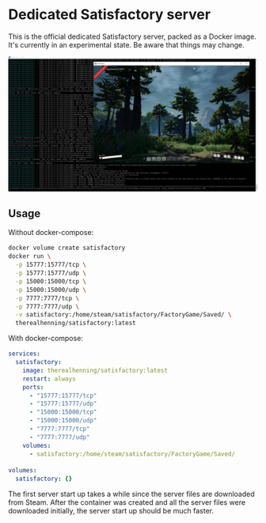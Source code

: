 # Dedicated Satisfactory server

This is the official dedicated Satisfactory server, packed as a Docker image. It's currently in an experimental state. Be aware that things may change.

![Server logs and game](screenshot.jpg)

## Usage

Without docker-compose:

```sh
docker volume create satisfactory
docker run \
  -p 15777:15777/tcp \
  -p 15777:15777/udp \
  -p 15000:15000/tcp \
  -p 15000:15000/udp \
  -p 7777:7777/tcp \
  -p 7777:7777/udp \
  -v satisfactory:/home/steam/satisfactory/FactoryGame/Saved/ \
  therealhenning/satisfactory:latest
```

With docker-compose:

```yml
services:
  satisfactory:
    image: therealhenning/satisfactory:latest
    restart: always
    ports:
      - "15777:15777/tcp"
      - "15777:15777/udp"
      - "15000:15000/tcp"
      - "15000:15000/udp"
      - "7777:7777/tcp"
      - "7777:7777/udp"
    volumes:
      - satisfactory:/home/steam/satisfactory/FactoryGame/Saved/

volumes:
  satisfactory: {}
```

The first server start up takes a while since the server files are downloaded from Steam. After the container was created and all the server files were downloaded initially, the server start up should be much faster.
